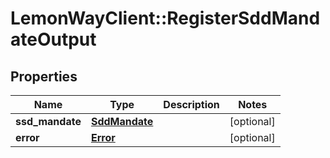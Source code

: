 # LemonWayClient::RegisterSddMandateOutput

## Properties
Name | Type | Description | Notes
------------ | ------------- | ------------- | -------------
**ssd_mandate** | [**SddMandate**](SddMandate.md) |  | [optional] 
**error** | [**Error**](Error.md) |  | [optional] 


